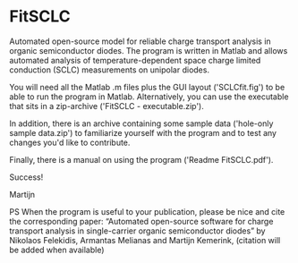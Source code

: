 # FitSCLC
Automated open-source model for reliable charge transport analysis in organic semiconductor diodes. The program is written in Matlab and allows automated analysis of temperature-dependent space charge limited conduction (SCLC) measurements on unipolar diodes.

You will need all the Matlab .m files plus the GUI layout ('SCLCfit.fig') to be able to run the program in Matlab. Alternatively, you can use the executable that sits in a zip-archive ('FitSCLC - executable.zip').

In addition, there is an archive containing some sample data ('hole-only sample data.zip') to familiarize yourself with the program and to test any changes you'd like to contribute.

Finally, there is a manual on using the program ('Readme FitSCLC.pdf').

Success!

Martijn

PS When the program is useful to your publication, please be nice and cite the corresponding paper:
“Automated open-source software for charge transport analysis in single-carrier organic semiconductor diodes” by Nikolaos Felekidis, Armantas Melianas and Martijn Kemerink, (citation will be added when available)
